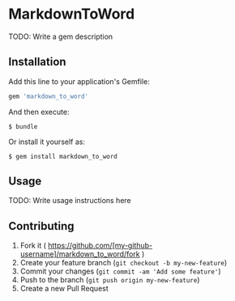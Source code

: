 # MarkdownToWord

TODO: Write a gem description

## Installation

Add this line to your application's Gemfile:

```ruby
gem 'markdown_to_word'
```

And then execute:

    $ bundle

Or install it yourself as:

    $ gem install markdown_to_word

## Usage

TODO: Write usage instructions here

## Contributing

1. Fork it ( https://github.com/[my-github-username]/markdown_to_word/fork )
2. Create your feature branch (`git checkout -b my-new-feature`)
3. Commit your changes (`git commit -am 'Add some feature'`)
4. Push to the branch (`git push origin my-new-feature`)
5. Create a new Pull Request
